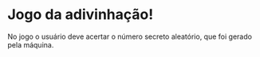 # Jogo da adivinhação!
No jogo o usuário deve acertar o número secreto aleatório, que foi gerado pela máquina.
